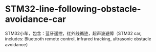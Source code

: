 # STM32-line-following-obstacle-avoidance-car
STM32小车，包含：蓝牙遥控，红外线循迹，超声波避障（STM32 car, includes: Bluetooth remote control, infrared tracking, ultrasonic obstacle avoidance）
